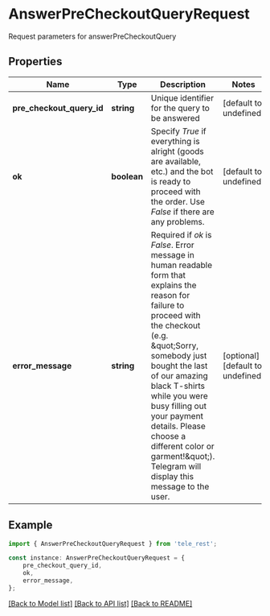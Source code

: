 # AnswerPreCheckoutQueryRequest

Request parameters for answerPreCheckoutQuery

## Properties

Name | Type | Description | Notes
------------ | ------------- | ------------- | -------------
**pre_checkout_query_id** | **string** | Unique identifier for the query to be answered | [default to undefined]
**ok** | **boolean** | Specify *True* if everything is alright (goods are available, etc.) and the bot is ready to proceed with the order. Use *False* if there are any problems. | [default to undefined]
**error_message** | **string** | Required if *ok* is *False*. Error message in human readable form that explains the reason for failure to proceed with the checkout (e.g. \&quot;Sorry, somebody just bought the last of our amazing black T-shirts while you were busy filling out your payment details. Please choose a different color or garment!\&quot;). Telegram will display this message to the user. | [optional] [default to undefined]

## Example

```typescript
import { AnswerPreCheckoutQueryRequest } from 'tele_rest';

const instance: AnswerPreCheckoutQueryRequest = {
    pre_checkout_query_id,
    ok,
    error_message,
};
```

[[Back to Model list]](../README.md#documentation-for-models) [[Back to API list]](../README.md#documentation-for-api-endpoints) [[Back to README]](../README.md)

